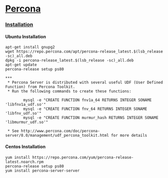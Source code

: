 # [Percona](https://www.percona.com/doc/percona-distribution-mysql/8.0/index.html)

### [Installation](https://www.percona.com/doc/percona-server/8.0/installation/apt_repo.html)

#### Ubuntu Installation
```text
apt-get install gnupg2
wget https://repo.percona.com/apt/percona-release_latest.$(lsb_release -sc)_all.deb
dpkg -i percona-release_latest.$(lsb_release -sc)_all.deb
apt-get update
percona-release setup ps80

***
 * Percona Server is distributed with several useful UDF (User Defined Function) from Percona Toolkit.
 * Run the following commands to create these functions:

        mysql -e "CREATE FUNCTION fnv1a_64 RETURNS INTEGER SONAME 'libfnv1a_udf.so'"
        mysql -e "CREATE FUNCTION fnv_64 RETURNS INTEGER SONAME 'libfnv_udf.so'"
        mysql -e "CREATE FUNCTION murmur_hash RETURNS INTEGER SONAME 'libmurmur_udf.so'"

 * See http://www.percona.com/doc/percona-server/8.0/management/udf_percona_toolkit.html for more details

```

#### Centos Installation
```text
yum install https://repo.percona.com/yum/percona-release-latest.noarch.rpm
percona-release setup ps80
yum install percona-server-server

```

